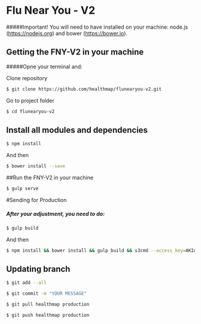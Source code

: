 # Flu Near You - V2

#####Important!
You will need to have installed on your machine: 
node.js (https://nodejs.org) and bower (https://bower.io).

## Getting the FNY-V2 in your machine

#####Opne your terminal and:

Clone repository

```sh
$ git clone https://github.com/healthmap/flunearyou-v2.git
```

Go to project folder

```sh
$ cd flunearyou-v2
```

## Install all modules and dependencies

```sh
$ npm install
```
And then

```sh
$ bower install --save
```

##Run the FNY-V2 in your machine

```sh
$ gulp serve
```

#Sending for Production
##### After your adjustment, you need to do:

```sh
$ gulp build
```
And then

```sh
$ npm install && bower install && gulp build && s3cmd --access_key=AKIAIRGBQWR365HFNREA --secret_key=DLkej0KS8WNP5zON3iDEfa+1ltVM8kErUGv/kHEn --no-mime-magic --guess-mime-type --acl-public -v sync ./dist/ s3://flunearyou.org/
```

## Updating branch

```sh
$ git add --all
```

```sh
$ git commit -m "YOUR MESSAGE"
```
```sh
$ git pull healthmap production
```

```sh
$ git push healthmap production
```